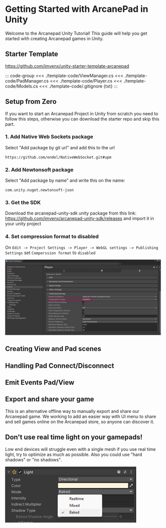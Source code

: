 # Getting Started with ArcanePad in Unity

Welcome to the Arcanepad Unity Tutorial! This guide will help you get started with creating Arcanepad games in Unity.

## Starter Template

<YoutubeEmbed video-id="27YDLVHISog" />

https://github.com/imvenx/unity-starter-template-arcanepad

::: code-group
<<< ./template-code/ViewManager.cs
<<< ./template-code/PadManager.cs
<<< ./template-code/Player.cs
<<< ./template-code/Models.cs
<<< ./template-code/.gitignore {txt}
:::

## Setup from Zero

If you want to start an Arcanepad Project in Unity from scratch you need to follow this steps, otherwise you can download the starter repo and skip this part.

<YoutubeEmbed video-id="3Ehlu9WlKwU" />

### 1. Add Native Web Sockets package
Select "Add package by git url" and add this to the url
```
https://github.com/endel/NativeWebSocket.git#upm
```

### 2. Add Newtonsoft package
Select "Add package by name" and write this on the name:
```
com.unity.nuget.newtonsoft-json
```

### 3. Get the SDK
Download the arcanepad-unity-sdk unity package from this link: https://github.com/imvenx/arcanepad-unity-sdk/releases and import it in your unity project

### 4. Set compression format to disabled
On `Edit -> Project Settings -> Player -> WebGL settings -> Publishing Settings` set `Comperssion format` to `disabled` 

<img src="./comperssion-format.png" />


## Creating View and Pad scenes

<YoutubeEmbed video-id="-rUw5gDRr8A" />


## Handling Pad Connect/Disconnect

<YoutubeEmbed video-id="VDSHRuETyhc" />


## Emit Events Pad/View

<YoutubeEmbed video-id="SdOOWm9KTlw" />

## Export and share your game

This is an alternative offline way to manually export and share our Arcanepad game. We working to add an
easier way with UI menu to share and sell games online on the Arcanepad store, so anyone can discover it.

<YoutubeEmbed video-id="srqW1jga7aA" />

## Don't use real time light on your gamepads!

Low end devices will struggle even with a single mesh if you use real time light, try to optimize as much as possible. Also you could use "hard shadows" or "no shadows".


![Alt text](baked-light.png)